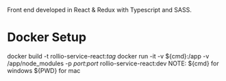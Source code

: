 Front end developed in React & Redux with Typescript and SASS.

# Docker Setup
docker build -t rollio-service-react:*tag*
docker run -it -v ${cmd}:/app -v /app/node_modules -p *port*:*port* rollio-service-react:dev
NOTE: ${cmd} for windows ${PWD} for mac